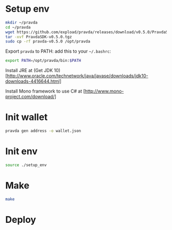 # Setup env

```bash
mkdir ~/pravda
cd ~/pravda
wget https://github.com/expload/pravda/releases/download/v0.5.0/PravdaSDK-v0.5.0.tgz
tar -xvf PravdaSDK-v0.5.0.tgz
sudo cp -rf pravda-v0.5.0 /opt/pravda
```

Export `pravda` to PATH: add this to your `~/.bashrc`:
```bash
export PATH=/opt/pravda/bin:$PATH
```

Install JRE at (Get JDK 10)[http://www.oracle.com/technetwork/java/javase/downloads/jdk10-downloads-4416644.html]

Install Mono framework to use C# at [http://www.mono-project.com/download/]

# Init wallet

```bash
pravda gen address -o wallet.json
```

# Init env
```bash
source ./setup_env
```

# Make

```bash
make
```

# Deploy
```bash
```

